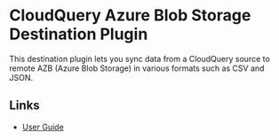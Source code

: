 # CloudQuery Azure Blob Storage Destination Plugin

This destination plugin lets you sync data from a CloudQuery source to remote AZB (Azure Blob Storage) in various formats such as CSV and JSON.

## Links

- [User Guide](https://cloudquery.io/docs/plugins/destinations/azblob/overview)